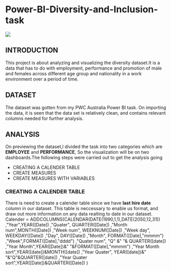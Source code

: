 
# Power-BI-Diversity-and-Inclusion-task

![](D_I.png)

## INTRODUCTION

This project is about analyzing and visualizing the diversity dataset.It is a data that has to do with employment, performance and promotion of male and females across different age group and nationality in a work environment over a period of time.
## DATASET

The dataset was gotten from my PWC Australia Power BI task. On importing the data, it is seen that the data set is relatively clean, and contains relevant columns needed for further analysis.
## ANALYSIS

On previewing the dataset,I divided the task into two categories which are **EMPLOYEE** and **PERFORMANCE**, So the visualization will be on two dashboards.The following steps were carried out to get the analysis going
- CREATING A CALENDER TABLE
- CREATE MEASURES
- CREATE MEASURES WITH VARIABLES
### CREATING A CALENDER TABLE
There is need to create a calender table since we have **last hire date** column in our dataset. This table is neccessary to enable us format, and draw out more information on any data realting to date in our dataset.
Calender = ADDCOLUMNS(CALENDAR(DATE(1990,1,1),DATE(2050,12,31))
,"Year",YEAR([Date])
,"Quater", QUARTER([Date])
,"Month num",MONTH([Date])
,"Week num", WEEKNUM([Date])
,"Week day", WEEKDAY([Date])
,"Day", DAY([Date])
,"Month", FORMAT([Date],"mmmm")
,"Week",FORMAT([Date],"dddd")
,"Quater num", "Q" &" "& QUARTER([date])
,"Year Month",YEAR([Date])&" "&FORMAT([Date],"mmmm")
,"Year Month sort",YEAR([date])&MONTH([date])
,"Year Quater", YEAR([date])&" "&"Q"&QUARTER([date])
,"Year Quater sort",YEAR([Date])&QUARTER([Date])
)



